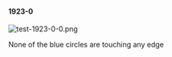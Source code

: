#### 1923-0
![test-1923-0-0.png](https://github.com/lil-lab/nlvr/raw/master/nlvr/test/images/2/test-1923-0-0.png "test-1923-0-0.png")

None of the blue circles are touching any edge